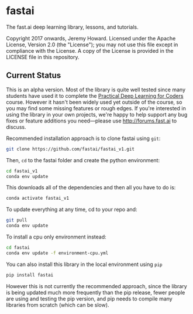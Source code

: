 # fastai

The fast.ai deep learning library, lessons, and tutorials.

Copyright 2017 onwards, Jeremy Howard. Licensed under the Apache License, Version 2.0 (the "License"); you may not use this file except in compliance with the License. A copy of the License is provided in the LICENSE file in this repository.

## Current Status

This is an alpha version. Most of the library is quite well tested since many students have used it to complete the [Practical Deep Learning for Coders](http://course.fast.ai) course. However it hasn't been widely used yet outside of the course, so you may find some missing features or rough edges. If you're interested in using the library in your own projects, we're happy to help support any bug fixes or feature additions you need&mdash;please use http://forums.fast.ai to discuss.

Recommended installation approach is to clone fastai using `git`:

```sh
git clone https://github.com/fastai/fastai_v1.git
```
Then, `cd` to the fastai folder and create the python environment:

```sh
cd fastai_v1
conda env update
```
This downloads all of the dependencies and then all you have to do is:

```sh
conda activate fastai_v1
```

To update everything at any time, cd to your repo and:

```sh
git pull
conda env update
```

To install a cpu only environment instead:
```sh
cd fastai
conda env update -f environment-cpu.yml
```

You can also install this library in the local environment using ```pip```

```sh
pip install fastai
```

However this is not currently the recommended approach, since the library is being updated much more frequently than the pip release, fewer people are using and testing the pip version, and pip needs to compile many libraries from scratch (which can be slow). 

